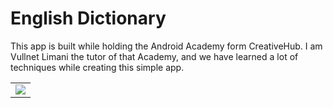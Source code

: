 # English Dictionary

This app is built while holding the Android Academy form CreativeHub.
I am Vullnet Limani the tutor of that Academy, and we have learned a lot of techniques while creating this simple app.

<table>
  <tr>
    <td><img src='https://github.com/vullnetlimani/EnglishDictionary_Academy/blob/master/assets/cover.jpg'></td>
  </tr>
</table>
